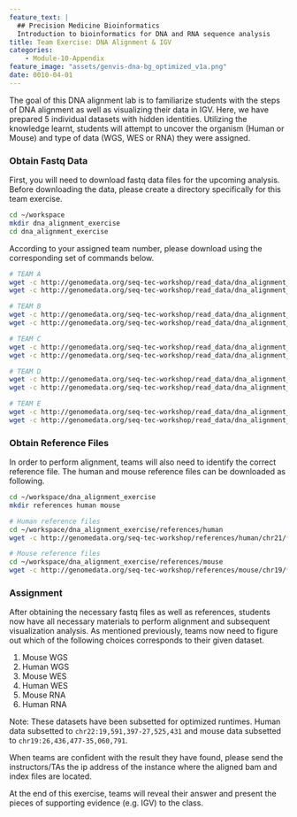 ```yaml
---
feature_text: |
  ## Precision Medicine Bioinformatics
  Introduction to bioinformatics for DNA and RNA sequence analysis
title: Team Exercise: DNA Alignment & IGV
categories:
    - Module-10-Appendix
feature_image: "assets/genvis-dna-bg_optimized_v1a.png"
date: 0010-04-01
---
```


The goal of this DNA alignment lab is to familiarize students with the steps of DNA alignment as well as visualizing their data in IGV.
Here, we have prepared 5 individual datasets with hidden identities. Utilizing the knowledge learnt, students will attempt to uncover the organism (Human or Mouse) and type of data (WGS, WES or RNA) they were assigned.


### Obtain Fastq Data

First, you will need to download fastq data files for the upcoming analysis.
Before downloading the data, please create a directory specifically for this team exercise.
```bash
cd ~/workspace
mkdir dna_alignment_exercise
cd dna_alignment_exercise
```


According to your assigned team number, please download using the corresponding set of commands below.

```bash
# TEAM A
wget -c http://genomedata.org/seq-tec-workshop/read_data/dna_alignment_exercise/dataset_A/dataset_A_R1.fastq.gz
wget -c http://genomedata.org/seq-tec-workshop/read_data/dna_alignment_exercise/dataset_A/dataset_A_R2.fastq.gz

# TEAM B
wget -c http://genomedata.org/seq-tec-workshop/read_data/dna_alignment_exercise/dataset_B/dataset_B_R1.fastq.gz
wget -c http://genomedata.org/seq-tec-workshop/read_data/dna_alignment_exercise/dataset_B/dataset_B_R2.fastq.gz

# TEAM C
wget -c http://genomedata.org/seq-tec-workshop/read_data/dna_alignment_exercise/dataset_C/dataset_C_R1.fastq.gz
wget -c http://genomedata.org/seq-tec-workshop/read_data/dna_alignment_exercise/dataset_C/dataset_C_R2.fastq.gz

# TEAM D
wget -c http://genomedata.org/seq-tec-workshop/read_data/dna_alignment_exercise/dataset_D/dataset_D_R1.fastq.gz
wget -c http://genomedata.org/seq-tec-workshop/read_data/dna_alignment_exercise/dataset_D/dataset_D_R2.fastq.gz

# TEAM E
wget -c http://genomedata.org/seq-tec-workshop/read_data/dna_alignment_exercise/dataset_E/dataset_E_R1.fastq.gz
wget -c http://genomedata.org/seq-tec-workshop/read_data/dna_alignment_exercise/dataset_E/dataset_E_R2.fastq.gz
```
### Obtain Reference Files

In order to perform alignment, teams will also need to identify the correct reference file. The human and mouse reference files can be downloaded as following.

```bash
cd ~/workspace/dna_alignment_exercise
mkdir references human mouse

# Human reference files
cd ~/workspace/dna_alignment_exercise/references/human
wget -c http://genomedata.org/seq-tec-workshop/references/human/chr21/*

# Mouse reference files
cd ~/workspace/dna_alignment_exercise/references/mouse
wget -c http://genomedata.org/seq-tec-workshop/references/mouse/chr19/*

```

### Assignment

After obtaining the necessary fastq files as well as references, students now have all necessary materials to perform alignment and subsequent visualization analysis. As mentioned previously, teams now need to figure out which of the following choices corresponds to their given dataset.

1. Mouse WGS
2. Human WGS
3. Mouse WES
4. Human WES
5. Mouse RNA
6. Human RNA

Note: These datasets have been subsetted for optimized runtimes. Human data subsetted to `chr22:19,591,397-27,525,431` and mouse data subsetted to `chr19:26,436,477-35,060,791`.

When teams are confident with the result they have found, please send the instructors/TAs the ip address of the instance where the aligned bam and index files are located.

At the end of this exercise, teams will reveal their answer and present the pieces of supporting evidence (e.g. IGV) to the class.

###
